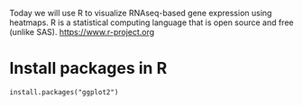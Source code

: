 Today we will use R to visualize RNAseq-based gene expression using heatmaps. R is a statistical computing language that is open source and free (unlike SAS). https://www.r-project.org

# Install packages in R

    install.packages("ggplot2")
